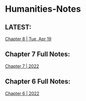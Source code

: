 # Humanities-Notes

## LATEST:
[Chapter 8 | Tue, Apr 19](https://github.com/Uriasej/Humanities-Notes/blob/main/2nd%20Semester/Chapter-8/Chapter-8.md#tuesday-april-19-2022)

## Chapter 7 Full Notes:
[Chapter 7 | 2022](https://github.com/Uriasej/Humanities-Notes/blob/main/2nd%20Semester/Chapter-7/Chapter-7.md#the-renaissance)

## Chapter 6 Full Notes:
[Chapter 6 | 2022](https://github.com/Uriasej/Humanities-Notes/blob/main/2nd%20Semester/Chapter-6/Chapter6-Full.md#the-gothic-and-the-rebrith-of-naturalism)
